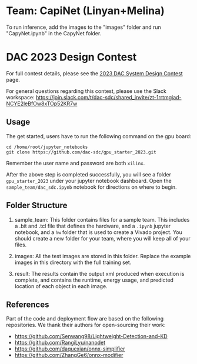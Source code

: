 # Team: CapiNet (Linyan+Melina)

To run inference, add the images to the "images" folder and run "CapyNet.ipynb" in the CapyNet folder.


# DAC 2023 Design Contest

For full contest details, please see the [2023 DAC System Design Contest](https://dac-sdc.github.io/2023/) page.

For general questions regarding this contest, please use the Slack workspace: <https://join.slack.com/t/dac-sdc/shared_invite/zt-1rrtmgjad-NCYE2leBfOw8xTOp52KR7w>

## Usage
The get started, users have to run the following command on the gpu board:

```shell
cd /home/root/jupyter_notebooks
git clone https://github.com/dac-sdc/gpu_starter_2023.git
```
Remember the user name and password are both `xilinx`.

After the above step is completed successfully, you will see a folder `gpu_starter_2023` under your 
jupyter notebook dashboard.  Open the `sample_team/dac_sdc.ipynb` notebook for directions on where to begin.

## Folder Structure

1. sample_team: This folder contains files for a sample team.  This includes a <teamname>.bit and <teamname>.tcl file that defines the hardware, and a `.ipynb` jupyter notebook, and a `hw` folder that is used to create a Vivado project.  You should create a new folder for your team, where you will keep all of your files.

2. images: All the test images are stored in this folder.  Replace the example images in this directory with the full training set.

3. result: The results contain the output xml produced when execution is complete, and contains the runtime, energy usage, and predicted location of each object in each image.

## References
Part of the code and deployment flow are based on the following repositories. We thank their authors for open-sourcing their work:

* https://github.com/Senwang98/Lightweight-Detection-and-KD
* https://github.com/RangiLyu/nanodet
* https://github.com/daquexian/onnx-simplifier
* https://github.com/ZhangGe6/onnx-modifier

